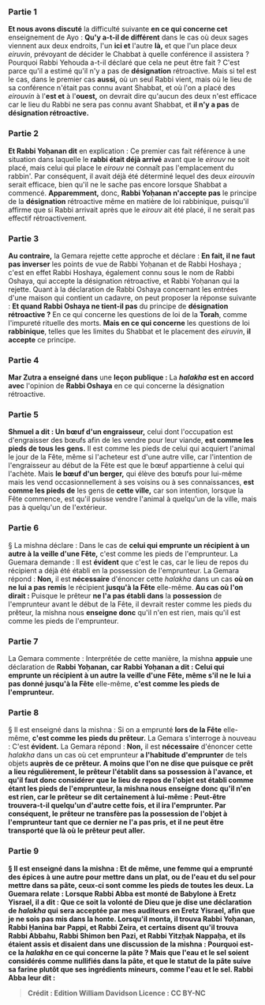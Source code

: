 
### Partie 1
<b>Et nous avons discuté</b> la difficulté suivante <b>en ce qui concerne cet</b> enseignement de Ayo : <b>Qu'y a-t-il de différent</b> dans le cas où deux sages viennent aux deux endroits, l'un <b>ici et</b> l'autre <b>là,</b> et que l'un place deux <i>eiruvin</i>, prévoyant de décider le Chabbat à quelle conférence il assistera ? Pourquoi Rabbi Yehouda a-t-il déclaré que cela ne peut être fait ? C'est parce qu'il a estimé qu'il n'y a pas de <b>désignation</b> rétroactive. </b> Mais si tel est le cas, dans le premier cas <b>aussi,</b> où un seul Rabbi vient, mais où le lieu de sa conférence n'était pas connu avant Shabbat, et où l'on a placé des <i>eirouvin</i> à l'<b>est et</b> à l'<b>ouest,</b> on devrait dire qu'aucun des deux n'est efficace car le lieu du  Rabbi ne sera pas connu avant Shabbat, et <b>il n'y a pas</b> de <b>désignation rétroactive.</b>

### Partie 2
<b>Et Rabbi Yoḥanan dit</b> en explication : Ce premier cas fait référence à une situation dans laquelle le <b>rabbi était déjà arrivé</b> avant que le <i>eirouv</i> ne soit placé, mais celui qui place le <i>eirouv</i> ne connaît pas l'emplacement du rabbin'. Par conséquent, il avait déjà été déterminé lequel des deux <i>eirouvin</i> serait efficace, bien qu'il ne le sache pas encore lorsque Shabbat a commencé. <b>Apparemment,</b> donc, <b>Rabbi Yoḥanan n'accepte pas</b> le principe de la <b>désignation</b> rétroactive même en matière de loi rabbinique, puisqu'il affirme que si Rabbi arrivait après que le <i>eirouv</i> ait été placé, il ne serait pas effectif rétroactivement.

### Partie 3
<b>Au contraire,</b> la Gemara rejette cette approche et déclare : <b>En fait, il ne faut pas inverser</b> les points de vue de Rabbi Yoḥanan et de Rabbi Hoshaya ; c'est en effet Rabbi Hoshaya, également connu sous le nom de Rabbi Oshaya, qui accepte la désignation rétroactive, et Rabbi Yoḥanan qui la rejette. Quant à la déclaration de Rabbi Oshaya concernant les entrées d'une maison qui contient un cadavre, on peut proposer la réponse suivante : <b>Et quand Rabbi Oshaya ne tient-il pas</b> du principe de <b>désignation rétroactive ?</b> En ce qui concerne les questions de loi de la <b>Torah</b>, comme l'impureté rituelle des morts. <b>Mais en ce qui concerne</b> les questions de loi <b>rabbinique</b>, telles que les limites du Shabbat et le placement des <i>eiruvin</i>, <b>il accepte</b> ce principe.

### Partie 4
<b>Mar Zutra a enseigné dans</b> une <b>leçon publique :</b> La <b><i>halakha</i> est en accord avec</b> l'opinion de <b>Rabbi Oshaya</b> en ce qui concerne la désignation rétroactive.

### Partie 5
<b>Shmuel a dit : Un bœuf d'un engraisseur,</b> celui dont l'occupation est d'engraisser des bœufs afin de les vendre pour leur viande, <b>est comme les pieds de tous les gens.</b> Il est comme les pieds de celui qui acquiert l'animal le jour de la Fête, même si l'acheteur est d'une autre ville, car l'intention de l'engraisseur au début de la Fête est que le bœuf appartienne à celui qui l'achète. Mais <b>le bœuf d'un berger,</b> qui élève des bœufs pour lui-même mais les vend occasionnellement à ses voisins ou à ses connaissances, <b>est comme les pieds de</b> les gens de <b>cette ville,</b> car son intention, lorsque la Fête commence, est qu'il puisse vendre l'animal à quelqu'un de la ville, mais pas à quelqu'un de l'extérieur.

### Partie 6
§ La mishna déclare : Dans le cas de <b>celui qui emprunte un récipient à un autre à la veille d'une Fête,</b> c'est comme les pieds de l'emprunteur. La Guemara demande : Il est <b>évident</b> que c'est le cas, car le lieu de repos du récipient a déjà été établi en la possession de l'emprunteur. La Gemara répond : <b>Non,</b> il est <b>nécessaire</b> d'énoncer cette <i>halakha</i> dans un cas <b>où on ne lui a pas remis</b> le récipient <b>jusqu'à la Fête</b> elle-même. <b>Au cas où l'on dirait :</b> Puisque le prêteur <b>ne l'a pas établi dans</b> la <b>possession</b> de l'emprunteur avant le début de la Fête, il devrait rester comme les pieds du prêteur, la mishna nous <b>enseigne donc</b> qu'il n'en est rien, mais qu'il est comme les pieds de l'emprunteur.

### Partie 7
La Gemara commente : Interprétée de cette manière, la mishna <b>appuie</b> une déclaration de <b>Rabbi Yoḥanan, car Rabbi Yoḥanan a dit : Celui qui emprunte un récipient à un autre la veille d'une Fête, même s'il ne le lui a pas donné jusqu'à la Fête</b> elle-même, <b>c'est comme les pieds de l'emprunteur.</b>

### Partie 8
§ Il est enseigné dans la mishna : Si on a emprunté <b>lors de la Fête</b> elle-même, <b>c'est comme les pieds du prêteur.</b> La Gemara s'interroge à nouveau : C'est <b>évident.</b> La Gemara répond : <b>Non,</b> il est <b>nécessaire</b> d'énoncer cette <i>halakha</i> dans un cas où cet emprunteur <b>a l'habitude d'emprunter</b> de tels objets <b>auprès de ce prêteur. <b>A moins que l'on ne dise</b> que puisque ce prêt a lieu régulièrement, le prêteur <b>l'établit dans sa possession</b> à l'avance, et qu'il faut donc considérer que le lieu de repos de l'objet est établi comme étant les pieds de l'emprunteur, la mishna nous <b>enseigne donc</b> qu'il n'en est rien, car le prêteur <b>se dit certainement</b> à lui-même : <b>Peut-être trouvera-t-il quelqu'un d'autre</b> cette fois, <b>et il ira l'emprunter.</b> Par conséquent, le prêteur ne transfère pas la possession de l'objet à l'emprunteur tant que ce dernier ne l'a pas pris, et il ne peut être transporté que là où le prêteur peut aller.

### Partie 9
§ Il est enseigné dans la mishna : <b>Et de même, une femme qui a emprunté</b> des épices <b>à une autre</b> pour mettre dans un plat, ou de l'eau et du sel pour mettre dans sa pâte, ceux-ci sont comme les pieds de toutes les deux. La Guemara relate : <b>Lorsque Rabbi Abba est monté</b> de Babylone à Eretz Yisrael, <b>il a dit : Que ce soit</b> la <b>volonté de Dieu que je dise une déclaration</b> de <i>halakha</i> <b>qui sera acceptée</b> par mes auditeurs en Eretz Yisrael, afin que je ne sois pas mis dans la honte. <b>Lorsqu'il monta,</b> il trouva <b>Rabbi Yoḥanan, Rabbi Ḥanina bar Pappi, et Rabbi Zeira, et certains disent</b> qu'il trouva <b>Rabbi Abbahu, Rabbi Shimon ben Pazi, et Rabbi Yitzḥak Nappaḥa, et</b> ils <b>étaient assis et disaient</b> dans une discussion de la mishna : <b>Pourquoi</b> est-ce la <i>halakha</i> en ce qui concerne la pâte ? <b>Mais que</b> l'<b>eau et le sel soient</b> considérés comme <b>nullifiés dans la pâte,</b> et que le statut de la pâte suive sa farine plutôt que ses ingrédients mineurs, comme l'eau et le sel. <b>Rabbi Abba leur dit :</b>

>Crédit : Edition William Davidson
>Licence : CC BY-NC